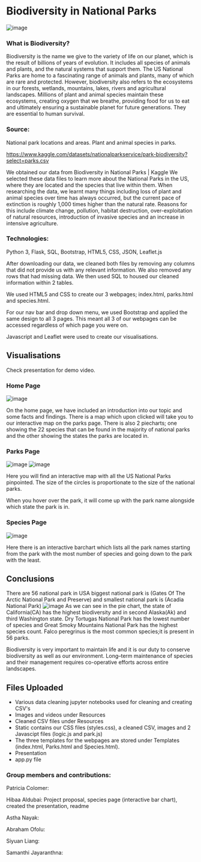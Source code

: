 # Biodiversity in National Parks
![image](https://user-images.githubusercontent.com/111711194/208638154-de75742d-5ba5-4900-8729-89ba8bf1dff6.png)


### What is Biodiversity?

Biodiversity is the name we give to the variety of life on our planet, which is the result of billions of years of evolution. It includes all species of animals and plants, and the natural systems that support them. 
The US National Parks are home to a fascinating range of animals and plants, many of which are rare and protected.
However, biodiversity also refers to the ecosystems in our forests, wetlands, mountains, lakes, rivers and agricultural landscapes.
Millions of plant and animal species maintain these ecosystems, creating oxygen that we breathe, providing food for us to eat and ultimately ensuring a sustainable planet for future generations.
They are essential to human survival.

### Source:

National park locations and areas.
Plant and animal species in parks.

https://www.kaggle.com/datasets/nationalparkservice/park-biodiversity?select=parks.csv

We obtained our data from Biodiversity in National Parks | Kaggle
We selected these data files to learn more about the National Parks in the US, where they are located and the species that live within them. 
When researching the data, we learnt many things including loss of plant and animal species over time has always occurred, but the current pace of extinction is roughly 1,000 times higher than the natural rate.
Reasons for this include climate change, pollution, habitat destruction, over-exploitation of natural resources, introduction of invasive species and an increase in intensive agriculture.


### Technologies: 
Python 3, Flask, SQL, Bootstrap, HTML5, CSS, JSON, Leaflet.js

After downloading our data, we cleaned both files by removing any columns that did not provide us with any relevant information.
We also removed any rows that had missing data.
We then used SQL to housed our cleaned information within 2 tables.

We used HTML5 and CSS to create our 3 webpages; index.html, parks.html and species.html.

For our nav bar and drop down menu, we used Bootstrap and applied the same design to all 3 pages. This meant all 3 of our webpages can be accessed regardless of which page you were on.

Javascript and Leaflet were used to create our visualisations.


## Visualisations 

Check presentation for demo video.

### Home Page

![image](https://user-images.githubusercontent.com/109045338/210800806-13e0b421-f1e1-48f5-95dd-56f8fb6dac99.png)

On the home page, we have included an introduction into our topic and some facts and findings. 
There is a map which upon clicked will take you to our interactive map on the parks page. 
There is also 2 piecharts; one showing the 22 species that can be found in the majority of national parks and the other showing the states the parks are located in.

### Parks Page

![image](https://user-images.githubusercontent.com/109045338/210801856-73f2f591-408f-4f3a-81b5-d86ba5e9145e.png)
![image](https://user-images.githubusercontent.com/109045338/210801865-25255337-7a31-4199-a2ee-3e6363d0722c.png)

Here you will find an interactive map with all the US National Parks pinpointed. The size of the circles is proportionate to the size of the national parks.

When you hover over the park, it will come up with the park name alongside which state the park is in.

### Species Page

![image](https://user-images.githubusercontent.com/109045338/210806707-e521a176-66fb-4ef1-bdda-1ee6b16e68a6.png)

Here there is an interactive barchart which lists all the park names starting from the park with the most number of species and going down to the park with the least.

## Conclusions
There are 56 national park in USA  biggest national park is (Gates Of The Arctic National Park and Preserve) and  smallest national park is (Acadia National Park) ![image](https://user-images.githubusercontent.com/111711194/210850580-28c88b16-d787-43cd-b7de-1a7d2e5c42f8.png)
As we can see in the pie chart, the state of California(CA) has the highest biodiversity and in second Alaska(Ak) and third  Washington state. Dry Tortugas National Park has the lowest number of species and Great Smoky Mountains National Park has the highest species count. Falco peregrinus is the most common species;it is present in 56 parks. 

Biodiversity is very important to maintain life and it is our duty to conserve biodiversity as well as our environment. Long–term  maintenance of species and their management requires co-operative efforts across entire landscapes.

## Files Uploaded
- Various data cleaning jupyter notebooks used for cleaning and creating CSV's
- Images and videos under Resources
- Cleaned CSV files under Resources
- Static contains our CSS files (styles.css), a cleaned CSV, images and 2 Javascipt files (logic.js and park.js)
- The three templates for the webpages are stored under Templates (index.html, Parks.html and Species.html).
- Presentation
- app.py file


### Group members and contributions: 
Patricia Colomer:

Hibaa Aldubai: Project proposal, species page (interactive bar chart), created the presentation, readme

Astha Nayak:

Abraham Ofolu:

Siyuan Liang:

Samanthi Jayaranthna:
